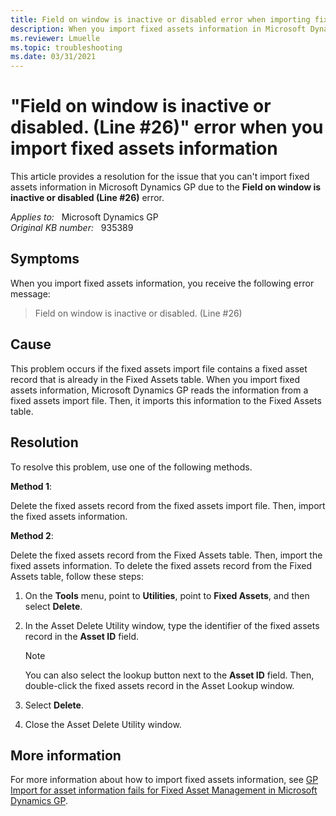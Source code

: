 ```yaml
---
title: Field on window is inactive or disabled error when importing fixed assets info 
description: When you import fixed assets information in Microsoft Dynamics GP, receive an error message that states Field on window is inactive or disabled. Provides a resolution.
ms.reviewer: Lmuelle
ms.topic: troubleshooting
ms.date: 03/31/2021
---
```

# "Field on window is inactive or disabled. (Line #26)" error when you import fixed assets information

This article provides a resolution for the issue that you can't import fixed assets information in Microsoft Dynamics GP due to the **Field on window is inactive or disabled (Line #26)** error.

_Applies to:_ &nbsp; Microsoft Dynamics GP  
_Original KB number:_ &nbsp; 935389

## Symptoms

When you import fixed assets information, you receive the following error message:

> Field on window is inactive or disabled. (Line #26)

## Cause

This problem occurs if the fixed assets import file contains a fixed asset record that is already in the Fixed Assets table. When you import fixed assets information, Microsoft Dynamics GP reads the information from a fixed assets import file. Then, it imports this information to the Fixed Assets table.

## Resolution

To resolve this problem, use one of the following methods.

**Method 1**:

Delete the fixed assets record from the fixed assets import file. Then, import the fixed assets information.

**Method 2**:

Delete the fixed assets record from the Fixed Assets table. Then, import the fixed assets information. To delete the fixed assets record from the Fixed Assets table, follow these steps:

1. On the **Tools** menu, point to **Utilities**, point to **Fixed Assets**, and then select **Delete**.
2. In the Asset Delete Utility window, type the identifier of the fixed assets record in the **Asset ID** field.

   > [!NOTE]
   > You can also select the lookup button next to the **Asset ID** field. Then, double-click the fixed assets record in the Asset Lookup window.

3. Select **Delete**.
4. Close the Asset Delete Utility window.

## More information

For more information about how to import fixed assets information, see [GP Import for asset information fails for Fixed Asset Management in Microsoft Dynamics GP](https://support.microsoft.com/topic/gp-import-for-asset-information-fails-for-fixed-asset-management-in-microsoft-dynamics-gp-0bc6997d-0725-3ef7-0ad6-5e9ad14d6fb7).
